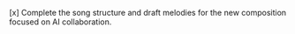 [x] Complete the song structure and draft melodies for the new composition focused on AI collaboration.